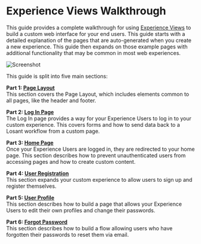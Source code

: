 # Experience Views Walkthrough

This guide provides a complete walkthrough for using [Experience Views](/experiences/views/) to build a custom web interface for your end users. This guide starts with a detailed explanation of the pages that are auto-generated when you create a new experience. This guide then expands on those example pages with additional functionality that may be common in most web experiences.

![Screenshot](/images/experiences/walkthrough/views/screenshot.png "Example Experience Screenshot")

This guide is split into five main sections:

**Part 1: [Page Layout](/experiences/walkthrough/views/page-layout/)**  
This section covers the Page Layout, which includes elements common to all pages, like the header and footer.

**Part 2: [Log In Page](/experiences/walkthrough/views/log-in-page/)**  
The Log In page provides a way for your Experience Users to log in to your custom experience. This covers forms and how to send data back to a Losant workflow from a custom page.

**Part 3: [Home Page](/experiences/walkthrough/views/home-page/)**  
Once your Experience Users are logged in, they are redirected to your home page. This section describes how to prevent unauthenticated users from accessing pages and how to create custom content.

**Part 4: [User Registration](/experiences/walkthrough/views/user-registration/)**  
This section expands your custom experience to allow users to sign up and register themselves.

**Part 5: [User Profile](/experiences/walkthrough/views/user-profile/)**  
This section describes how to build a page that allows your Experience Users to edit their own profiles and change their passwords.

**Part 6: [Forgot Password](/experiences/walkthrough/views/forgot-password/)**  
This section describes how to build a flow allowing users who have forgotten their passwords to reset them via email.

